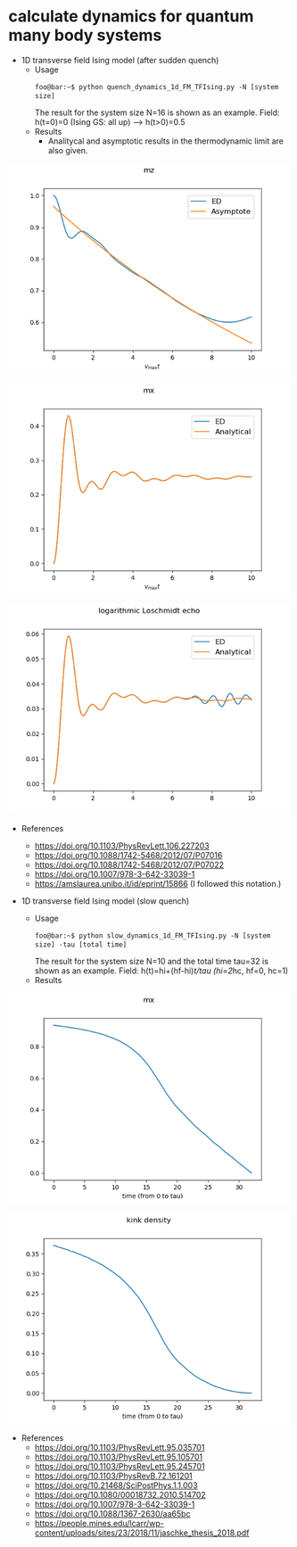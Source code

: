 # calculate dynamics for quantum many body systems

* 1D transverse field Ising model (after sudden quench)
  * Usage
    ```console
    foo@bar:~$ python quench_dynamics_1d_FM_TFIsing.py -N [system size]
    ```
    The result for the system size N=16 is shown as an example.
    Field: h(t=0)=0 (Ising GS: all up) --> h(t>0)=0.5
  * Results
    * Analitycal and asymptotic results in the thermodynamic limit are also given.

![magnetization (Ising direction)](https://raw.githubusercontent.com/ryuikaneko/exact_diagonalization_dynamics/master/quench_dynamics_1d_FM_TFIsing/fig_mz.png "magnetization (Ising direction)")

![magnetization (field direction)](https://raw.githubusercontent.com/ryuikaneko/exact_diagonalization_dynamics/master/quench_dynamics_1d_FM_TFIsing/fig_mx.png "magnetization (field direction)")

![logarithmic Loschmidt echo](https://raw.githubusercontent.com/ryuikaneko/exact_diagonalization_dynamics/master/quench_dynamics_1d_FM_TFIsing/fig_loschmidt_echo.png "logarithmic Loschmidt echo")

  * References
    * https://doi.org/10.1103/PhysRevLett.106.227203
    * https://doi.org/10.1088/1742-5468/2012/07/P07016
    * https://doi.org/10.1088/1742-5468/2012/07/P07022
    * https://doi.org/10.1007/978-3-642-33039-1
    * https://amslaurea.unibo.it/id/eprint/15866 (I followed this notation.)

* 1D transverse field Ising model (slow quench)
  * Usage
    ```console
    foo@bar:~$ python slow_dynamics_1d_FM_TFIsing.py -N [system size] -tau [total time]
    ```
    The result for the system size N=10 and the total time tau=32 is shown as an example.
    Field: h(t)=hi+(hf-hi)*t/tau (hi=2*hc, hf=0, hc=1)
  * Results

![magnetization (field direction)](https://raw.githubusercontent.com/ryuikaneko/exact_diagonalization_dynamics/master/slow_dynamics_1d_FM_TFIsing/fig_mx.png "magnetization (field direction)")

![kink density](https://raw.githubusercontent.com/ryuikaneko/exact_diagonalization_dynamics/master/slow_dynamics_1d_FM_TFIsing/fig_kink_density.png "kink density")

  * References
    * https://doi.org/10.1103/PhysRevLett.95.035701
    * https://doi.org/10.1103/PhysRevLett.95.105701
    * https://doi.org/10.1103/PhysRevLett.95.245701
    * https://doi.org/10.1103/PhysRevB.72.161201
    * https://doi.org/10.21468/SciPostPhys.1.1.003
    * https://doi.org/10.1080/00018732.2010.514702
    * https://doi.org/10.1007/978-3-642-33039-1
    * https://doi.org/10.1088/1367-2630/aa65bc
    * https://people.mines.edu/lcarr/wp-content/uploads/sites/23/2018/11/jaschke_thesis_2018.pdf

